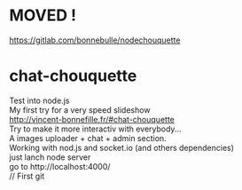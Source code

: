 # MOVED !   
https://gitlab.com/bonnebulle/nodechouquette   

# chat-chouquette<br>
Test into node.js<br>
My first try for a very speed slideshow<br>
http://vincent-bonnefille.fr/#chat-chouquette<br>
Try to make it more interactiv with everybody...<br>
A images uploader + chat + admin section.<br>
Working with nod.js and socket.io (and others dependencies)<br>
just lanch node server<br>
go to http://localhost:4000/<br>
// First git
